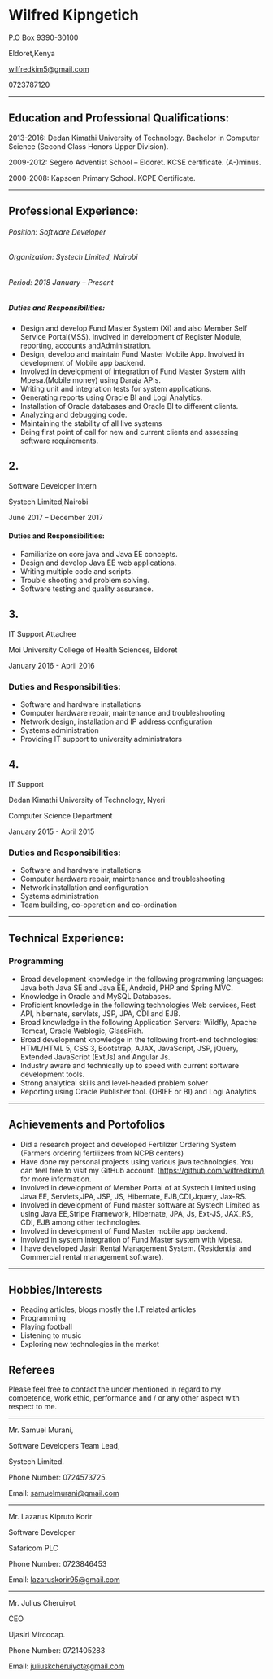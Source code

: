 # Wilfred Kipngetich

P.O Box 9390-30100 

Eldoret,Kenya

wilfredkim5@gmail.com

0723787120

---

## Education and Professional Qualifications: 

2013-2016:  Dedan  Kimathi University  of  Technology.  Bachelor  in  Computer  Science (Second 
Class Honors Upper Division).

2009-2012: Segero Adventist School – Eldoret. KCSE certificate. (A-)minus.

2000-2008: Kapsoen Primary School. KCPE Certificate.


---

## Professional Experience:

###### Position: Software Developer

###### Organization: Systech Limited, Nairobi 

###### Period: 2018 January – Present

##### Duties and Responsibilities:

- Design and develop Fund Master System (Xi) and also Member Self Service Portal(MSS). Involved in development of Register Module, reporting, accounts andAdministration.
- Design, develop and maintain Fund Master Mobile App. Involved in development of Mobile app backend.
- Involved in development of integration of Fund Master System with Mpesa.(Mobile money) using Daraja APIs.
- Writing unit and integration tests for system applications.
- Generating reports using Oracle BI and Logi Analytics.
- Installation of Oracle databases and Oracle BI to different clients.
- Analyzing and debugging code.
- Maintaining the stability of all live systems
- Being first point of call for new and current clients and assessing software requirements.
## 2.

Software Developer Intern

Systech Limited,Nairobi  

June 2017 – December 2017

#### Duties and Responsibilities:

- Familiarize on core java and Java EE concepts.
- Design and develop Java EE web applications.
- Writing multiple code and scripts.
- Trouble shooting and problem solving.
- Software testing and quality assurance.

## 3.

IT Support Attachee

Moi University College of Health Sciences, Eldoret

January 2016 - April 2016 

### Duties and Responsibilities:

- Software and hardware installations
- Computer hardware repair, maintenance and troubleshooting
- Network design, installation and IP address configuration
- Systems administration
- Providing IT support to university administrators

## 4.

IT Support

Dedan Kimathi University of Technology, Nyeri

Computer Science  Department

January 2015 - April 2015 

### Duties and Responsibilities:

- Software and hardware installations
- Computer hardware repair, maintenance and troubleshooting
- Network installation and configuration
- Systems administration
- Team building, co-operation and co-ordination

---

## Technical Experience: 

### Programming

- Broad development knowledge in the following programming languages: Java both Java SE and Java EE, Android, PHP and Spring MVC.
- Knowledge in Oracle and MySQL Databases.
- Proficient knowledge in the following technologies Web services, Rest API, hibernate, servlets, JSP, JPA, CDI and EJB.
- Broad knowledge in the following Application Servers: Wildfly, Apache Tomcat, Oracle Weblogic, GlassFish.
- Broad development knowledge in the following front-end technologies: HTML/HTML
  5, CSS 3, Bootstrap, AJAX, JavaScript, JSP, jQuery, Extended JavaScript (ExtJs) and Angular Js.
- Industry aware and technically up to speed with current software development tools.
- Strong analytical skills and level-headed problem solver
- Reporting using Oracle Publisher tool. (OBIEE or BI) and Logi Analytics

---

## Achievements and Portofolios

- Did a research project and developed Fertilizer Ordering System (Farmers ordering fertilizers from NCPB centers)
- Have done my personal projects using various java technologies. You can feel free to visit my GitHub account. (<https://github.com/wilfredkim/)> for more information.
- Involved in development of Member Portal of at Systech Limited using Java EE, Servlets,JPA, JSP, JS, Hibernate, EJB,CDI,Jquery, Jax-RS.
- Involved in development of Fund master software at Systech Limited as using Java EE,Stripe Framework, Hibernate, JPA, Js, Ext-JS, JAX_RS, CDI, EJB among other technologies.
- Involved in development of Fund Master mobile app backend.
- Involved in system integration of Fund Master system with Mpesa.
- I have developed Jasiri Rental Management System. (Residential and Commercial rental management software).

---

## Hobbies/Interests 

- Reading articles, blogs mostly the I.T related articles
- Programming
- Playing football
- Listening to music
- Exploring new technologies in the market

## Referees

Please feel free to contact the under mentioned in regard to my competence, work ethic, performance and / or any other aspect with respect to me.

---
Mr. Samuel Murani,

Software Developers Team Lead,

Systech Limited.

Phone Number: 0724573725.

Email: samuelmurani@gmail.com

---

Mr. Lazarus Kipruto Korir

Software Developer

Safaricom PLC

Phone Number: 0723846453

Email: lazaruskorir95@gmail.com

---

Mr. Julius Cheruiyot

CEO

Ujasiri Mircocap.

Phone Number: 0721405283

Email: juliuskcheruiyot@gmail.com

